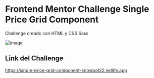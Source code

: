# Frontend Mentor Challenge Single Price Grid Component
Challenge creado con HTML y CSS Sass

![image](https://user-images.githubusercontent.com/102496789/217921190-c38ff33f-1957-4fcb-9621-40d8e9c82afd.png)

## Link del Challenge
https://single-price-grid-component-snowbot22.netlify.app
